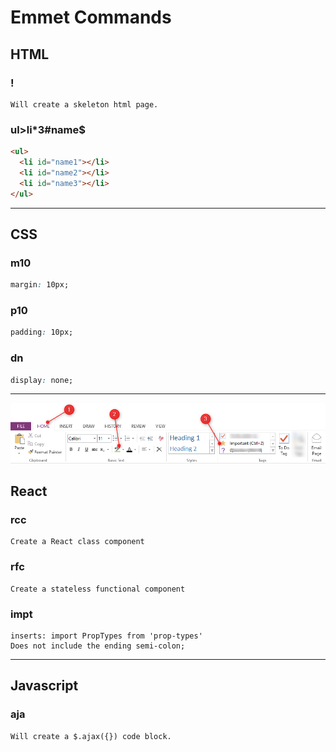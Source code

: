 # Emmet Commands

## HTML

### !

```
Will create a skeleton html page.
```

### ul>li\*3#name\$

```html
<ul>
  <li id="name1"></li>
  <li id="name2"></li>
  <li id="name3"></li>
</ul>
```

---

## CSS

### m10

```css
margin: 10px;
```

### p10

```css
padding: 10px;
```

### dn

```css
display: none;
```

---

![Test Image](.\images\TestImage.png)

## React

### rcc

```
Create a React class component
```

### rfc

```
Create a stateless functional component
```

### impt

```
inserts: import PropTypes from 'prop-types'
Does not include the ending semi-colon;
```

---

## Javascript

### aja

```
Will create a $.ajax({}) code block.
```
